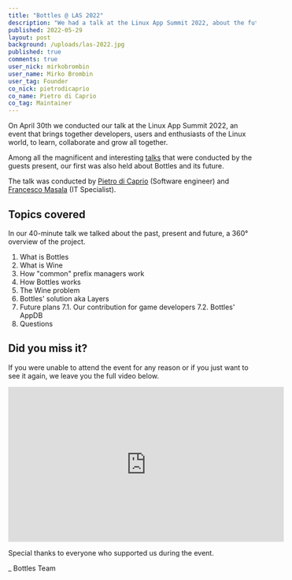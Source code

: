 ```yaml
---
title: "Bottles @ LAS 2022"
description: "We had a talk at the Linux App Summit 2022, about the future of Wine with layers."
published: 2022-05-29
layout: post
background: /uploads/las-2022.jpg
published: true
comments: true
user_nick: mirkobrombin
user_name: Mirko Brombin
user_tag: Founder
co_nick: pietrodicaprio
co_name: Pietro di Caprio
co_tag: Maintainer
---
```


On April 30th we conducted our talk at the Linux App Summit 2022, an event that 
brings together developers, users and enthusiasts of the Linux world, to learn, 
collaborate and grow all together.

Among all the magnificent and interesting [talks](https://conf.linuxappsummit.org/event/4/timetable/#20220430) 
that were conducted by the guests present, our first was also held about 
Bottles and its future.

The talk was conducted by [Pietro di Caprio](https://github.com/pietrodicaprio) 
(Software engineer) and [Francesco Masala](https://github.com/francescomasala) 
(IT Specialist).

## Topics covered
In our 40-minute talk we talked about the past, present and future, a 360° 
overview of the project.

1. What is Bottles
2. What is Wine
3. How "common" prefix managers work
4. How Bottles works
5. The Wine problem
6. Bottles' solution aka Layers
7. Future plans
    7.1. Our contribution for game developers
    7.2. Bottles' AppDB
8. Questions 

## Did you miss it?
If you were unable to attend the event for any reason or if you just want to 
see it again, we leave you the full video below.

<div class="video-frame">
    <iframe width="560" height="315" src="https://www.youtube.com/embed/HxM15UOVmyA?start=9342" title="YouTube video player" frameborder="0" allow="accelerometer; autoplay; clipboard-write; encrypted-media; gyroscope; picture-in-picture" allowfullscreen></iframe>
</div>

Special thanks to everyone who supported us during the event.

_ Bottles Team